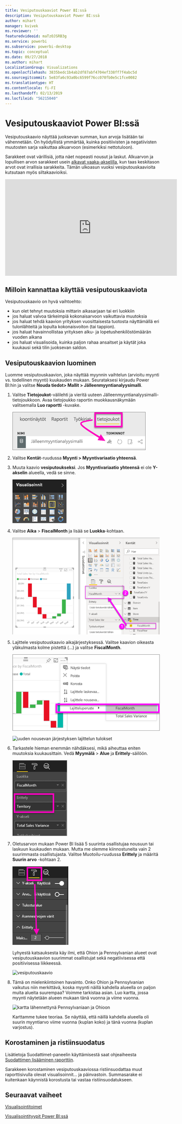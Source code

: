 ```yaml
---
title: Vesiputouskaaviot Power BI:ssä
description: Vesiputouskaaviot Power BI:ssä
author: mihart
manager: kvivek
ms.reviewer: ''
featuredvideoid: maTzOJSRB3g
ms.service: powerbi
ms.subservice: powerbi-desktop
ms.topic: conceptual
ms.date: 09/27/2018
ms.author: mihart
LocalizationGroup: Visualizations
ms.openlocfilehash: 3835bedc1b4ab2df87abf4704ef338ff7f4abc5d
ms.sourcegitcommit: 5e83fa6c93a0bc6599f76cc070fb0e5c1fce0082
ms.translationtype: HT
ms.contentlocale: fi-FI
ms.lasthandoff: 02/13/2019
ms.locfileid: "56215040"
---
```

# <a name="waterfall-charts-in-power-bi"></a>Vesiputouskaaviot Power BI:ssä
Vesiputouskaavio näyttää juoksevan summan, kun arvoja lisätään tai vähennetään. On hyödyllistä ymmärtää, kuinka positiivisten ja negatiivisten muutosten sarja vaikuttaa alkuarvoon (esimerkiksi nettotuloon).

Sarakkeet ovat värillisiä, jotta näet nopeasti nousut ja laskut. Alkuarvon ja lopullisen arvon sarakkeet usein [alkavat vaaka-akselilla](https://support.office.com/article/Create-a-waterfall-chart-in-Office-2016-for-Windows-8de1ece4-ff21-4d37-acd7-546f5527f185#BKMK_Float "alkavat vaaka-akselilla"), kun taas keskitason arvot ovat irrallisia sarakkeita. Tämän ulkoasun vuoksi vesiputouskaavioita kutsutaan myös siltakaavioiksi.

<iframe width="560" height="315" src="https://www.youtube.com/embed/qKRZPBnaUXM" frameborder="0" allow="autoplay; encrypted-media" allowfullscreen></iframe>

## <a name="when-to-use-a-waterfall-chart"></a>Milloin kannattaa käyttää vesiputouskaaviota
Vesiputouskaavio on hyvä vaihtoehto:

* kun olet tehnyt muutoksia mittarin aikasarjaan tai eri luokkiin
* jos haluat valvoa tärkeimpiä kokonaisarvoon vaikuttavia muutoksia
* jos haluat tehdä kaavion yrityksen vuosittaisesta tuotosta näyttämällä eri tulonlähteitä ja lopulta kokonaisvoiton (tai tappion).
* jos haluat havainnollistaa yrityksen alku- ja lopetushenkilöstömäärän vuoden aikana
* jos haluat visualisoida, kuinka paljon rahaa ansaitset ja käytät joka kuukausi sekä tilin juoksevan saldon. 

## <a name="create-a-waterfall-chart"></a>Vesiputouskaavion luominen
Luomme vesiputouskaavion, joka näyttää myynnin vaihtelun (arvioitu myynti vs. todellinen myynti) kuukauden mukaan. Seurataksesi kirjaudu Power BI:hin ja valitse **Nouda tiedot\> Mallit \> Jälleenmyyntianalyysimalli**. 

1. Valitse **Tietojoukot**-välilehti ja vieritä uuteen Jälleenmyyntianalyysimalli-tietojoukkoon.  Avaa tietojoukko raportin muokkausnäkymään valitsemalla **Luo raportti** -kuvake. 
   
    ![Tietojoukot-välilehti korostettuna](media/power-bi-visualization-waterfall-charts/power-bi-waterfall-report.png)
2. Valitse **Kentät**-ruudussa **Myynti \> Myyntivariaatio yhteensä**. 
3. Muuta kaavio **vesiputoukseksi**. Jos **Myyntivariaatio yhteensä** ei ole **Y-akselin** alueella, vedä se sinne.
   
    ![Visualisointimallit](media/power-bi-visualization-waterfall-charts/convertwaterfall.png)
4. Valitse **Aika** \> **FiscalMonth** ja lisää se **Luokka**-kohtaan. 
   
    ![vesiputous](media/power-bi-visualization-waterfall-charts/power-bi-waterfall.png)
5. Lajittele vesiputouskaavio aikajärjestyksessä. Valitse kaavion oikeasta yläkulmasta kolme pistettä (...) ja valitse **FiscalMonth**.
   
    ![valitse lajitteluperuste > FiscalMonth](media/power-bi-visualization-waterfall-charts/power-bi-sort-by.png)
   
    ![uuden nousevan järjestyksen lajittelun tulokset](media/power-bi-visualization-waterfall-charts/power-bi-waterfall-sorted.png)
6. Tarkastele hieman enemmän nähdäksesi, mikä aiheuttaa eniten muutoksia kuukausittain. Vedä **Myymälä** > **Alue** ja **Erittely**-säilöön.
   
    ![Näyttää Myymälän Erittely-säilössä](media/power-bi-visualization-waterfall-charts/power-bi-waterfall-breakdown.png)
7. Oletusarvon mukaan Power BI lisää 5 suurinta osallistujaa nousuun tai laskuun kuukauden mukaan. Mutta me olemme kiinnostuneita vain 2 suurimmasta osallistujasta.  Valitse Muotoilu-ruudussa **Erittely** ja määritä **Suurin arvo** -kohtaan 2.
   
    ![Muotoilu > Erittely](media/power-bi-visualization-waterfall-charts/power-bi-waterfall-breakdown-maximum.png)
   
    Lyhyestä katsauksesta käy ilmi, että Ohion ja Pennsylvanian alueet ovat vesiputouskaavion suurimmat osallistujat sekä negatiivisessa että positiivisessa liikkeessä. 
   
    ![vesiputouskaavio](media/power-bi-visualization-waterfall-charts/power-bi-waterfall-axis.png)
8. Tämä on mielenkiintoinen havainto. Onko Ohion ja Pennsylvanian vaikutus niin merkittävä, koska myynti näillä kahdella alueella on paljon muita alueita suurempaa?  Voimme tarkistaa asian. Luo kartta, jossa myynti näytetään alueen mukaan tänä vuonna ja viime vuonna.  
   
    ![kartta lähennettynä Pennsylvaniaan ja Ohioon](media/power-bi-visualization-waterfall-charts/power-bi-map.png)
   
    Karttamme tukee teoriaa.  Se näyttää, että näillä kahdella alueella oli suurin myyntiarvo viime vuonna (kuplan koko) ja tänä vuonna (kuplan varjostus).

## <a name="highlighting-and-cross-filtering"></a>Korostaminen ja ristiinsuodatus
Lisätietoja Suodattimet-paneelin käyttämisestä saat ohjeaiheesta [Suodattimen lisääminen raporttiin](../power-bi-report-add-filter.md).

Sarakkeen korostaminen vesiputouskaaviossa ristiinsuodattaa muut raporttisivulla olevat visualisoinnit... ja päinvastoin. Summasarake ei kuitenkaan käynnistä korostusta tai vastaa ristiinsuodatukseen.

## <a name="next-steps"></a>Seuraavat vaiheet

[Visualisointitoimet](../service-reports-visual-interactions.md)

[Visualisointityypit Power BI:ssä](power-bi-visualization-types-for-reports-and-q-and-a.md)